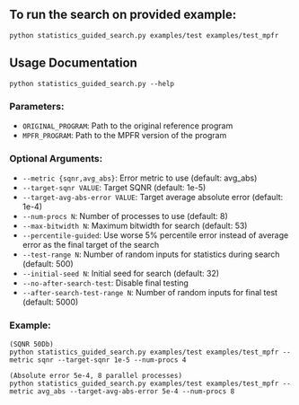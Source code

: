## To run the search on provided example:

```
python statistics_guided_search.py examples/test examples/test_mpfr
```

## Usage Documentation

```
python statistics_guided_search.py --help
```

### Parameters:
- `ORIGINAL_PROGRAM`: Path to the original reference program
- `MPFR_PROGRAM`: Path to the MPFR version of the program

### Optional Arguments:
- `--metric {sqnr,avg_abs}`: Error metric to use (default: avg_abs)
- `--target-sqnr VALUE`: Target SQNR (default: 1e-5)
- `--target-avg-abs-error VALUE`: Target average absolute error (default: 1e-4)
- `--num-procs N`: Number of processes to use (default: 8)
- `--max-bitwidth N`: Maximum bitwidth for search (default: 53)
- `--percentile-guided`: Use worse 5% percentile error instead of average error as the final target of the search
- `--test-range N`: Number of random inputs for statistics during search (default: 500)
- `--initial-seed N`: Initial seed for search (default: 32)
- `--no-after-search-test`: Disable final testing
- `--after-search-test-range N`: Number of random inputs for final test (default: 5000)

### Example:
```
(SQNR 50Db) 
python statistics_guided_search.py examples/test examples/test_mpfr --metric sqnr --target-sqnr 1e-5 --num-procs 4

(Absolute error 5e-4, 8 parallel processes)
python statistics_guided_search.py examples/test examples/test_mpfr --metric avg_abs --target-avg-abs-error 5e-4 --num-procs 8
```


